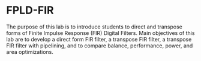 # FPLD-FIR
The purpose of this lab is to introduce students to direct and transpose forms of Finite
Impulse Response (FIR) Digital Filters. Main objectives of this lab are to develop a
direct form FIR filter, a transpose FIR filter, a transpose FIR filter with pipelining, and
to compare balance, performance, power, and area optimizations.
